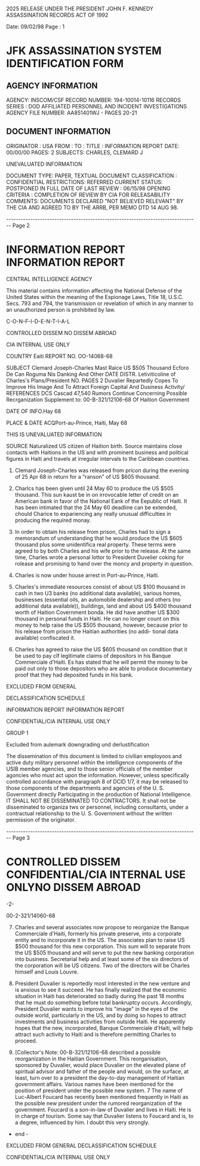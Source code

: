 2025 RELEASE UNDER THE PRESIDENT JOHN F. KENNEDY ASSASSINATION RECORDS ACT OF 1992

Date: 09/02/98
Page : 1

# JFK ASSASSINATION SYSTEM IDENTIFICATION FORM

## AGENCY INFORMATION

AGENCY: INSCOM/CSF
RECORD NUMBER: 194-10014-10116
RECORDS SERIES : DOD AFFILIATED PERSONNEL AND INCIDENT INVESTIGATIONS
AGENCY FILE NUMBER: AA851401WJ - PAGES 20-21

## DOCUMENT INFORMATION

ORIGINATOR : USA
FROM :
TO :
TITLE : INFORMATION REPORT
DATE: 00/00/00
PAGES: 2
SUBJECTS: CHARLES, CLEMARD J

UNEVALUATED INFORMATION

DOCUMENT TYPE: PAPER, TEXTUAL DOCUMENT
CLASSIFICATION : CONFIDENTIAL
RESTRICTIONS: REFERRED
CURRENT STATUS: POSTPONED IN FULL
DATE OF LAST REVIEW : 06/15/98
OPENING CRITERIA : COMPLETION OF REVIEW BY CIA FOR RELEASABILITY
COMMENTS: DOCUMENTS DECLARED "NOT BELIEVED RELEVANT" BY THE CIA AND AGREED TO BY THE ARRB, PER MEMO DTD 14 AUG 98.


-------------------------------------------------------------------------------- Page 2

# INFORMATION REPORT INFORMATION REPORT

CENTRAL INTELLIGENCE AGENCY

This material contains information affecting the National Defense of the United States within the meaning of the Espionage Laws, Title 18, U.S.C. Secs. 793 and 794, the transmission or revelation of which in any manner to an unauthorized person is prohibited by law.

C-O-N-F-I-D-E-N-T-I-A-L

CONTROLLED DISSEM NO DISSEM ABROAD

CIA INTERNAL USE ONLY

COUNTRY Eaiti REPORT NO. OO-14068-68

SUBJECT Clemard Joseph-Charles Mast Raice US $505
Thousand Ecforo De Can Roguma Nis Danking And Other DATE DISTR.
Letiviticoline of Charles's Plans/President NO. PAGES 2
Duvalier Repartedly Copes To Improve His Image And
To Attract Foreign Capital And Dusiness Activity/ REFERENCES DCS Cascad 47,540
Rumors Continue Concerning Possible Recrganization Supplement to: 00-B-321/12106-68
Of Haition Government

DATE OF INFO.Hay 68

PLACE & DATE ACQPort-au-Prince, Haiti, May 68

THIS IS UNEVALUATED INFORMATION

SOURCE Naturalized US citizen of Haition birth. Source maintains close contacts with Haitions in the US and with prominent business and political figures in Haiti and travels at irregular intervals to the Caribbean countries.

1. Clemard Joseph-Charles was released from pricon during the evening of 25 Apr 68 in return for a "ranson" of US $605 thousand.

2. Charlcs has been given until 24 May 60 to produce the US $505 thousand. This sun kaust be in on irrovocable letter of credit on an American bank in favor of the National Eank of the Eepublic of Haiti. It has been intimated that the 24 May 60 deadline can be extended, chould Charice to expariencing any really unusual difficulties in producing the required monay.

3. In order to obtain his release from prison, Charles had to sign a memorandum of understanding that he would produce the US $605 thousand plus some unidentifica real property. These terms were agreed to by both Charles and his wife prior to the release. At the same time, Charles wrote a personal lottor to President Duvelier coking for rolease and promising to hand over the moncy and property in question.

4. Charles is now under house arrest in Port-au-Prince, Haiti.

5. Charles's immediate resources consist of about US $100 thousand in cash in two U3 banks (no additional data available), various homes, businesses (essential oils, an automobile dealership and others (no additional data available)), buildings, land and about US $400 thousand worth of Haition Covernment bonda. He did have another US $300 thousand in personal funds in Haiti. He can no longer count on this money to help raise the US $505 thousand, however, because prior to his release from prison the Haitian authorities (no addi- tional data available) confiscated it.

6. Charles has agreed to raise the US $605 thousand on condition that it be used to pay cîf legitimate claims of depositors in his Banque Commerciale d'Haiti. Es has stated that he will permit the money to be paid out only to those depositors who are able to produce documentary proof that they had deposited funds in his bank.

EXCLUDED FROM GENERAL

DECLASSIFICATION SCHEDULE

INFORMATION REPORT INFORMATION REPORT

CONFIDENTIAL/CIA INTERNAL USE ONLY

GROUP 1

Excluded from aulemark
downgrading und
derlustification

The dissemination of this document is limited to civilian employoos and active duty military personnel within the intelligence components of the USIB member agencies, and to those senior officials of the member agoncies who must act upon the information. However, unless specifically controlled accordance with paragraph 8 of DCID 1/7, it may be released to those components of the departments and agencies of the U. S. Government directly Participating in the production of National Intelligence. IT SHALL NOT BE DISSEMINATED TO CONTRACTORS. It shall not be disseminated to organiza tws or personnel, including consultants, under a contractual relationship to the U. S. Government without the written permission of the originator.


-------------------------------------------------------------------------------- Page 3

# CONTROLLED DISSEM CONFIDENTIAL/CIA INTERNAL USE ONLYNO DISSEM ABROAD

-2-

00-2-321/14060-68

7. Charles and several associates now propose to reorganize the Banque Commerciale d'Haiti, formerly his private preserve, into a corporate entity and to incorporate it in the US. The associates plan to raise US $500 thousand for this new corporation. This sum will to separate from the US $505 thousand and will serve to put the new banking corporation into business. Secretarial help and at least some of the six directors of the corporation will be US citizens. Two of the directors will be Charles himself and Louis Louvre.

8. President Duvalier is reportedly most interested in the new venture and is anxious to see it succeed. He has finally realized that the economic situation in Haiti has deteriorated so badly during the past 18 months that he must do something before total bankruptcy occurs. Accordingly, President Duvalier wants to improve his "image" in the eyes of the outside world, particularly in the US, and by doing so hopes to attract investments and business activities from outside Haiti. He apparently hopes that the new, incorporated, Banque Commerciale d'Haiti, will help attract such activity to Haiti and is therefore permitting Charles to proceed.

9. [Collector's Note: 00-B-321/12106-68 described a possible reorganization in the Haitian Government. This reorganisation, sponsored by Duvalier, would place Duvalier on the elevated plane of spiritual advisor and father of the people and would, on the surface, at least, turn over to a president the day-to-day management of Haitian government affairs. Various names have been mentioned for the position of president under the possible new system. 7 The name of Luc-Albert Foucard has recently been mentioned frequently in Haiti as the possible new president under the rumored reorganization of the government. Foucard is a son-in-law of Duvalier and lives in Haiti. He is in charge of tourism. Some say that Duvalier listens to Foucard and is, to a degree, influenced by him. I doubt this very strongly.

- end -

EXCLUDED FROM GENERAL
DECLASSIFICATION SCHEDULE

CONFIDENTIAL/CIA INTERNAL USE ONLY
